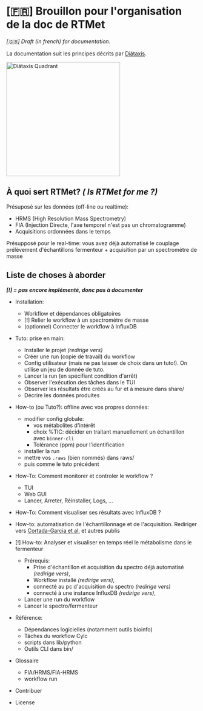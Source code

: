 # [🇫🇷] Brouillon pour l'organisation de la doc de RTMet
*[🇬🇧] Draft (in french) for documentation.*

La documentation suit les principes décrits par [Diátaxis](https://diataxis.fr/).

<img src="https://diataxis.fr/_images/diataxis.png" alt="Diátaxis Quadrant" width="300" />

## À quoi sert RTMet? *( Is RTMet for me ?)*
Présuposé sur les données (off-line ou realtime):
- HRMS (High Resolution Mass Spectrometry)
- FIA (Injection Directe, l'axe temporel n'est pas un chromatogramme)
- Acquisitions ordonnées dans le temps

Présupposé pour le real-time: vous avez déjà automatisé le couplage prélèvement d'échantillons fermenteur + acquisition par un spectromètre de masse



## Liste de choses à aborder
***[!] = pas encore implémenté, donc pas à documenter***

- Installation:
    - Workflow et dépendances obligatoires
    - [!] Relier le workflow à un spectromètre de masse
    - (optionnel) Connecter le workflow à InfluxDB

- Tuto: prise en main: 
    - Installer le projet *(redirige vers)*
    - Créer une run (copie de travail) du workflow
    - Config utilisateur (mais ne pas laisser de choix dans un tuto!). On utilise un jeu de donnée de tuto.
    - Lancer la run (en spécifiant condition d'arrêt)
    - Observer l'exécution des tâches dans le TUI
    - Observer les résultats être créés au fur et à mesure dans share/
    - Décrire les données produites

- How-to (ou Tuto?): offline avec vos propres données:
    - modifier config globale: 
        - vos métabolites d'intérêt
        - choix %TIC: décider en traitant manuellement un échantillon avec `binner-cli`
        - Tolérance (ppm) pour l'identification
    - installer la run
    - mettre vos `.raws` (bien nommés) dans raws/
    - puis comme le tuto précédent

- How-To: Comment monitorer et controler le workflow ?
    - TUI
    - Web GUI
    - Lancer, Arreter, Réinstaller, Logs, ...

- How-To: Comment visualiser ses résultats avec InfluxDB ?

- How-to: automatisation de l'échantillonnage et de l'acquisition. Rediriger vers [Cortada-Garcia et al.](https://doi.org/10.1002%2Fbit.28173) et autres publis

- [!] How-to: Analyser et visualiser en temps réel le métabolisme dans le fermenteur
    - Prérequis:
        - Prise d'échantillon et acquisition du spectro déjà automatisé *(redirige vers)*,
        - Workflow installé *(redirige vers)*,
        - connecté au pc d'acquisition du spectro *(redirige vers)*
        - connecté à une instance InfluxDB *(redirige vers)*,
    - Lancer une run du workflow
    - Lancer le spectro/fermenteur

- Référence:
    - Dépendances logicielles (notamment outils bioinfo)
    - Tâches du workflow Cylc
    - scripts dans lib/python
    - Outils CLI dans bin/

- Glossaire
    - FIA/HRMS/FIA-HRMS
    - workflow run

- Contribuer

- License
